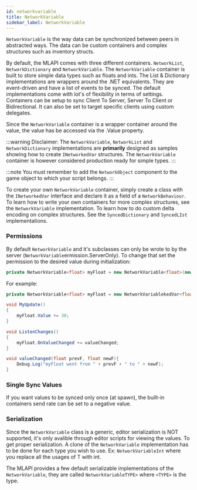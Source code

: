 ```yaml
---
id: networkvariable
title: NetworkVariable
sidebar_label: NetworkVariable
---
```


`NetworkVariable` is the way data can be synchronized between peers in abstracted ways. The data can be custom containers and complex structures such as inventory structs.

By default, the MLAPI comes with three different containers. `NetworkList`, `NetworkDictionary` and `NetworkVariable`. The `NetworkVariable` container is built to store simple data types such as floats and ints. The List & Dictionary implementations are wrappers around the .NET equivalents. They are event-driven and have a list of events to be synced. The default implementations come with lot's of flexibility in terms of settings. Containers can be setup to sync Client To Server, Server To Client or Bidirectional. It can also be set to target specific clients using custom delegates.

Since the `NetworkVariable` container is a wrapper container around the value, the value has be accessed via the .Value property.

:::warning
Disclaimer: The `NetworkVariable`, `NetworkList` and `NetworkDictionary` implementations are **primarily** designed as samples showing how to create `INetworkedVar` structures. The `NetworkVariable` container is however considered production ready for simple types.
:::

:::note
You must remember to add the `NetworkObject` component to the game object to which your script belongs.
:::

To create your own `NetworkVariable` container, simply create a class with the `INetworkedVar` interface and declare it as a field of a `NetworkBehaviour`. To learn how to write your own containers for more complex structures, see the `NetworkVariable` implementation. To learn how to do custom delta encoding on complex structures. See the `SyncedDictionary` and `SyncedLIst` implementations.

### Permissions
By default `NetworkVariable` and it's subclasses can only be wrote to by the server (`NetworkVariable`ermission.ServerOnly). To change that set the permission to the desired value during initialization:

```csharp
private NetworkVariable<float> myFloat = new NetworkVariable<float>(new NetworkVariableSettings {WritePermission = NetworkedVarPermission.OwnerOnly}, 5);
```

For example:

```csharp
private NetworkVariable<float> myFloat = new NetworkVariablekedVar<float>(5.0f);

void MyUpdate()
{
    myFloat.Value += 30;
}

void ListenChanges()
{
    myFloat.OnValueChanged += valueChanged;
}

void valueChanged(float prevF, float newF){
    Debug.Log("myFloat went from " + prevF + " to " + newF);
}
```

### Single Sync Values
If you want values to be synced only once (at spawn), the built-in containers send rate can be set to a negative value.

### Serialization
Since the `NetworkVariable` class is a generic, editor serialization is NOT supported, it's only avalible through editor scripts for viewing the values. To get proper serialization. A clone of the `NetworkVariable` implementation has to be done for each type you wish to use. Ex: `NetworkVariableInt` where you replace all the usages of T with int.

The MLAPI provides a few default serializable implementations of the `NetworkVariable`, they are called `NetworkVariableTYPE>` where `<TYPE>` is the type.
